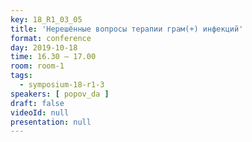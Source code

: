 ```yaml
---
key: 18_R1_03_05
title: 'Нерешённые вопросы терапии грам(+) инфекций'
format: conference
day: 2019-10-18
time: 16.30 – 17.00
room: room-1
tags:
  - symposium-18-r1-3
speakers: [ popov_da ]
draft: false
videoId: null
presentation: null
---
```

